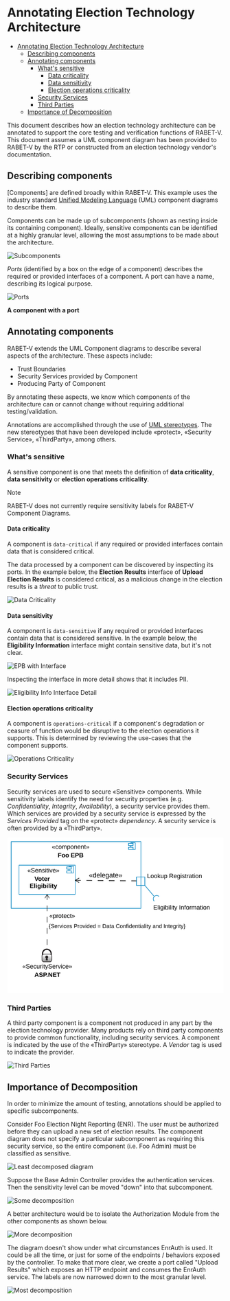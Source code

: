 # Annotating Election Technology Architecture

<!-- TOC -->

- [Annotating Election Technology Architecture](#annotating-election-technology-architecture)
    - [Describing components](#describing-components)
    - [Annotating components](#annotating-components)
        - [What's sensitive](#whats-sensitive)
            - [Data criticality](#data-criticality)
            - [Data sensitivity](#data-sensitivity)
            - [Election operations criticality](#election-operations-criticality)
        - [Security Services](#security-services)
        - [Third Parties](#third-parties)
    - [Importance of Decomposition](#importance-of-decomposition)

<!-- /TOC -->

This document describes how an election technology architecture can be annotated to support the core testing and verification functions of RABET-V. This document assumes a UML component diagram has been provided to RABET-V by the RTP or constructed from an election technology vendor's documentation.

## Describing components

[Components] are defined broadly within RABET-V. This example uses the industry standard [Unified Modeling Language](https://www.omg.org/spec/UML/) (UML) component diagrams to describe them.

Components can be made up of subcomponents (shown as nesting inside its containing component). Ideally, sensitive components can be identified at a highly granular level, allowing the most assumptions to be made about the architecture.

![Subcomponents](./images/subcomponents.svg)

*Ports* (identified by a box on the edge of a component) describes the required or provided interfaces of a component. A port can have a name, describing its logical purpose.

![Ports](./images/ports.svg)

**A component with a port**

## Annotating components

RABET-V extends the UML Component diagrams to describe several aspects of the architecture. These aspects include:

- Trust Boundaries
- Security Services provided by Component
- Producing Party of Component

By annotating these aspects, we know which components of the architecture can or cannot change without requiring additional testing/validation.

Annotations are accomplished through the use of [UML stereotypes](https://en.wikipedia.org/wiki/Stereotype_(UML)). The new stereotypes that have been developed include «protect», «Security Service»,  «ThirdParty», among others.

### What's sensitive

A sensitive component is one that meets the definition of **data criticality**, **data sensitivity** or **election operations criticality**.

> [!NOTE]
> RABET-V does not currently require sensitivity labels for RABET-V Component Diagrams.

#### Data criticality

A component is `data-critical` if any required or provided interfaces contain data that is considered critical.

The data processed by a component can be discovered by inspecting its ports. In the example below, the **Election Results** interface of **Upload Election Results** is considered critical, as a malicious change in the election results is a *threat* to public trust.

![Data Criticality](./images/sensitive_err.svg)

#### Data sensitivity

A component is `data-sensitive` if any required or provided interfaces contain data that is considered sensitive. In the example below, the **Eligibility Information** interface might contain sensitive data, but it's not clear.

![EPB with Interface](./images/sensitive_epb.svg)

 Inspecting the interface in more detail shows that it includes PII.

![Eligibility Info Interface Detail](./images/sensitive_epb_class.svg)

#### Election operations criticality

A component is `operations-critical` if a component's degradation or ceasure of function would be disruptive to the election operations it supports. This is determined by reviewing the use-cases that the component supports.

![Operations Criticality](./images/operation_criticality.svg)

### Security Services

Security services are used to secure «Sensitive» components. While sensitivity labels identify the need for security properties (e.g. *Confidentiality*, *Integrity*, *Availability*), a security service provides them. Which services are provided by a security service is expressed by the *Services Provided* tag on the «protect» *dependency*. A security service is often provided by a «ThirdParty».

![Security Service](./images/security_service.svg)

### Third Parties

A third party component is a component not produced in any part by the election technology provider. Many products rely on third party components to provide common functionality, including security services. A component is indicated by the use of the «ThirdParty» stereotype. A *Vendor* tag is used to indicate the provider.

![Third Parties](./images/third_party.svg)

## Importance of Decomposition

In order to minimize the amount of testing, annotations should be applied to specific subcomponents.

Consider Foo Election Night Reporting (ENR). The user must be authorized before they can upload a new set of election results. The component diagram does not specify a particular subcomponent as requiring this security service, so the entire component (i.e. Foo Admin) must be classified as sensitive.

![Least decomposed diagram](./images/decompose_least.svg)

Suppose the Base Admin Controller provides the authentication services. Then the sensitivity level can be moved "down" into that subcomponent.

![Some decomposition](./images/decompose_mid.svg)

A better architecture would be to isolate the Authorization Module from the other components as shown below.

![More decomposition](./images/decompose_mid_high.svg)

The diagram doesn't show under what circumstances EnrAuth is used. It could be all the time, or just for some of the endpoints / behaviors exposed by the controller. To make that more clear, we create a port called "Upload Results" which exposes an HTTP endpoint and consumes the EnrAuth service. The labels are now narrowed down to the most granular level.

![Most decomposition](./images/decompose_high.svg)
